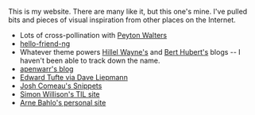 This is my website. There are many like it, but this one's mine. I've pulled bits and pieces of visual inspiration from other places on the Internet.

- Lots of cross-pollination with [Peyton Walters](https://pawa.lt)
- [hello-friend-ng](https://github.com/rhazdon/hugo-theme-hello-friend-ng)
- Whatever theme powers [Hillel Wayne's](https://www.hillelwayne.com) and [Bert Hubert's](https://berthub.eu/articles/) blogs -- I haven't been able to track down the name.
- [apenwarr's blog](https://apenwarr.ca/log/)
- [Edward Tufte via Dave Liepmann](https://edwardtufte.github.io/tufte-css/)
- [Josh Comeau's Snippets](https://www.joshwcomeau.com/snippets/)
- [Simon Willison's TIL site](https://til.simonwillison.net)
- [Arne Bahlo's personal site](https://arne.me)
